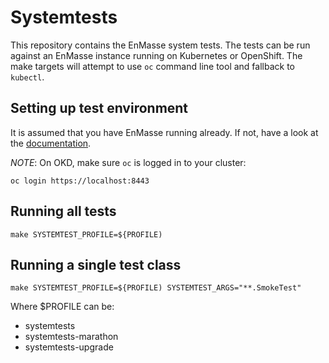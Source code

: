 # Systemtests

This repository contains the EnMasse system tests. The tests can be run against an EnMasse instance
running on Kubernetes or OpenShift. The make targets will attempt to use `oc` command line tool and
fallback to `kubectl`.

## Setting up test environment

It is assumed that you have EnMasse running already. If not, have a look at
the [documentation](http://enmasse.io/documentation/master/openshift/#quickstart-messaging-gs).

*NOTE*: On OKD, make sure `oc` is logged in to your cluster:

    oc login https://localhost:8443

## Running all tests

    make SYSTEMTEST_PROFILE=${PROFILE)

##  Running a single test class

    make SYSTEMTEST_PROFILE=${PROFILE) SYSTEMTEST_ARGS="**.SmokeTest"

Where $PROFILE can be:
* systemtests
* systemtests-marathon
* systemtests-upgrade
